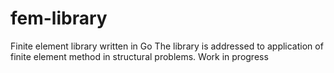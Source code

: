 # fem-library
Finite element library written in Go
The library is addressed to application of finite element method in structural problems.
Work in progress
